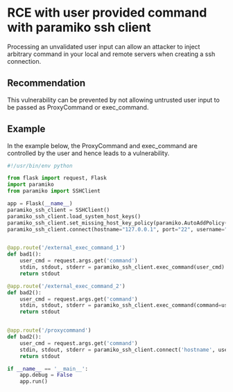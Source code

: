 # RCE with user provided command with paramiko ssh client
Processing an unvalidated user input can allow an attacker to inject arbitrary command in your local and remote servers when creating a ssh connection.


## Recommendation
This vulnerability can be prevented by not allowing untrusted user input to be passed as ProxyCommand or exec_command.


## Example
In the example below, the ProxyCommand and exec_command are controlled by the user and hence leads to a vulnerability.


```python
#!/usr/bin/env python

from flask import request, Flask
import paramiko
from paramiko import SSHClient

app = Flask(__name__)
paramiko_ssh_client = SSHClient()
paramiko_ssh_client.load_system_host_keys()
paramiko_ssh_client.set_missing_host_key_policy(paramiko.AutoAddPolicy())
paramiko_ssh_client.connect(hostname="127.0.0.1", port="22", username="ssh_user_name", pkey="k", timeout=11, banner_timeout=200)


@app.route('/external_exec_command_1')
def bad1():
    user_cmd = request.args.get('command')
    stdin, stdout, stderr = paramiko_ssh_client.exec_command(user_cmd)
    return stdout

@app.route('/external_exec_command_2')
def bad2():
    user_cmd = request.args.get('command')
    stdin, stdout, stderr = paramiko_ssh_client.exec_command(command=user_cmd)
    return stdout


@app.route('/proxycommand')
def bad2():
    user_cmd = request.args.get('command')
    stdin, stdout, stderr = paramiko_ssh_client.connect('hostname', username='user',password='yourpassword',sock=paramiko.ProxyCommand(user_cmd))
    return stdout

if __name__ == '__main__':
    app.debug = False
    app.run()


```
